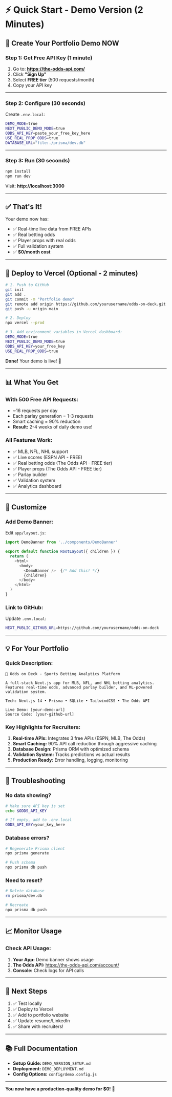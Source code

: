 # ⚡ Quick Start - Demo Version (2 Minutes)

## 🎯 Create Your Portfolio Demo NOW

### **Step 1: Get Free API Key (1 minute)**

1. Go to: **https://the-odds-api.com/**
2. Click **"Sign Up"**
3. Select **FREE tier** (500 requests/month)
4. Copy your API key

---

### **Step 2: Configure (30 seconds)**

Create `.env.local`:

```bash
DEMO_MODE=true
NEXT_PUBLIC_DEMO_MODE=true
ODDS_API_KEY=paste_your_free_key_here
USE_REAL_PROP_ODDS=true
DATABASE_URL="file:./prisma/dev.db"
```

---

### **Step 3: Run (30 seconds)**

```bash
npm install
npm run dev
```

Visit: **http://localhost:3000**

---

## ✅ That's It!

Your demo now has:
- ✅ Real-time live data from FREE APIs
- ✅ Real betting odds  
- ✅ Player props with real odds
- ✅ Full validation system
- ✅ **$0/month cost**

---

## 🚀 Deploy to Vercel (Optional - 2 minutes)

```bash
# 1. Push to GitHub
git init
git add .
git commit -m "Portfolio demo"
git remote add origin https://github.com/yourusername/odds-on-deck.git
git push -u origin main

# 2. Deploy
npx vercel --prod

# 3. Add environment variables in Vercel dashboard:
DEMO_MODE=true
NEXT_PUBLIC_DEMO_MODE=true
ODDS_API_KEY=your_free_key
USE_REAL_PROP_ODDS=true
```

**Done!** Your demo is live! 🎉

---

## 📊 What You Get

### **With 500 Free API Requests:**
- ~16 requests per day
- Each parlay generation = 1-3 requests
- Smart caching = 90% reduction
- **Result:** 2-4 weeks of daily demo use!

### **All Features Work:**
- ✅ MLB, NFL, NHL support
- ✅ Live scores (ESPN API - FREE)
- ✅ Real betting odds (The Odds API - FREE tier)
- ✅ Player props (The Odds API - FREE tier)
- ✅ Parlay builder
- ✅ Validation system
- ✅ Analytics dashboard

---

## 🎨 Customize

### **Add Demo Banner:**

Edit `app/layout.js`:

```javascript
import DemoBanner from '../components/DemoBanner'

export default function RootLayout({ children }) {
  return (
    <html>
      <body>
        <DemoBanner />  {/* Add this! */}
        {children}
      </body>
    </html>
  )
}
```

### **Link to GitHub:**

Update `.env.local`:
```bash
NEXT_PUBLIC_GITHUB_URL=https://github.com/yourusername/odds-on-deck
```

---

## 💡 For Your Portfolio

### **Quick Description:**

```
🎲 Odds on Deck - Sports Betting Analytics Platform

A full-stack Next.js app for MLB, NFL, and NHL betting analytics.
Features real-time odds, advanced parlay builder, and ML-powered 
validation system.

Tech: Next.js 14 • Prisma • SQLite • TailwindCSS • The Odds API

Live Demo: [your-demo-url]
Source Code: [your-github-url]
```

### **Key Highlights for Recruiters:**

1. **Real-time APIs:** Integrates 3 free APIs (ESPN, MLB, The Odds)
2. **Smart Caching:** 90% API call reduction through aggressive caching
3. **Database Design:** Prisma ORM with optimized schema
4. **Validation System:** Tracks predictions vs actual results
5. **Production Ready:** Error handling, logging, monitoring

---

## 🚨 Troubleshooting

### **No data showing?**
```bash
# Make sure API key is set
echo $ODDS_API_KEY

# If empty, add to .env.local
ODDS_API_KEY=your_key_here
```

### **Database errors?**
```bash
# Regenerate Prisma client
npx prisma generate

# Push schema
npx prisma db push
```

### **Need to reset?**
```bash
# Delete database
rm prisma/dev.db

# Recreate
npx prisma db push
```

---

## 📈 Monitor Usage

### **Check API Usage:**

1. **Your App:** Demo banner shows usage
2. **The Odds API:** https://the-odds-api.com/account/
3. **Console:** Check logs for API calls

---

## 🎯 Next Steps

1. ✅ Test locally
2. ✅ Deploy to Vercel
3. ✅ Add to portfolio website
4. ✅ Update resume/LinkedIn
5. ✅ Share with recruiters!

---

## 📚 Full Documentation

- **Setup Guide:** `DEMO_VERSION_SETUP.md`
- **Deployment:** `DEMO_DEPLOYMENT.md`
- **Config Options:** `config/demo.config.js`

---

**You now have a production-quality demo for $0!** 🚀

